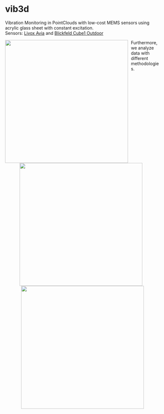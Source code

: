 # vib3d
Vibration Monitoring in PointClouds with low-cost MEMS sensors using acrylic glass sheet with constant excitation. <br/>
Sensors: [Livox Avia](https://www.livoxtech.com/de/avia) and [Blickfeld Cube1 Outdoor](https://www.blickfeld.com/de/produkte/cube-1/) <br/>

<p align="center">
  <img src="https://github.com/user-attachments/assets/746f6cae-6dda-4a08-8ac3-1d2a2790eb17" width="400" style="float: left; margin-right: 10px;">
</p>
Furthermore, we analyze data with different methodologies. <br/>

<p align="center">
  <img src="https://github.com/user-attachments/assets/70d5209c-ee47-4122-b198-9013d64ebf26" width="400" style="display: inline-block; margin-right: 10px;">
  <img src="https://github.com/user-attachments/assets/d09403fe-0d9f-4b02-8f0b-10cf7c19199e" width="400" style="display: inline-block;">
</p>

